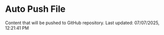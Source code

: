 # Auto Push File

Content that will be pushed to GitHub repository.
Last updated: 07/07/2025, 12:21:41 PM